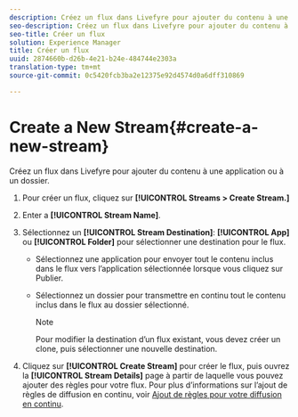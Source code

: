 ```yaml
---
description: Créez un flux dans Livefyre pour ajouter du contenu à une application ou à un dossier.
seo-description: Créez un flux dans Livefyre pour ajouter du contenu à une application ou à un dossier.
seo-title: Créer un flux
solution: Experience Manager
title: Créer un flux
uuid: 2874660b-d26b-4e21-b24e-484744e2303a
translation-type: tm+mt
source-git-commit: 0c5420fcb3ba2e12375e92d4574d0a6dff310869

---
```



# Create a New Stream{#create-a-new-stream}

Créez un flux dans Livefyre pour ajouter du contenu à une application ou à un dossier.

1. Pour créer un flux, cliquez sur **[!UICONTROL Streams > Create Stream.]**
1. Enter a **[!UICONTROL Stream Name]**.
1. Sélectionnez un **[!UICONTROL Stream Destination]**: **[!UICONTROL App]** ou **[!UICONTROL Folder]** pour sélectionner une destination pour le flux.

   * Sélectionnez une application pour envoyer tout le contenu inclus dans le flux vers l’application sélectionnée lorsque vous cliquez sur Publier.
   * Sélectionnez un dossier pour transmettre en continu tout le contenu inclus dans le flux au dossier sélectionné.

      >[!NOTE]
      >
      >Pour modifier la destination d’un flux existant, vous devez créer un clone, puis sélectionner une nouvelle destination.

1. Cliquez sur **[!UICONTROL Create Stream]** pour créer le flux, puis ouvrez la **[!UICONTROL Stream Details]** page à partir de laquelle vous pouvez ajouter des règles pour votre flux. Pour plus d’informations sur l’ajout de règles de diffusion en continu, voir [Ajout de règles pour votre diffusion en continu](../c-streams/t-add-rules-for-your-stream.md#t_add_rules_for_your_stream).

